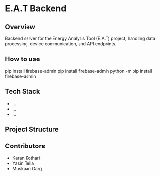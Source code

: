 # E.A.T Backend

## Overview
Backend server for the Energy Analysis Tool (E.A.T) project, handling data processing, device communication, and API endpoints.

## How to use
pip install firebase-admin
pip install firebase-admin
python -m pip install firebase-admin

## Tech Stack
- ...
- ...
- ...

## Project Structure

## Contributors
- Karan Kothari
- Yasin Tella
- Muskaan Garg